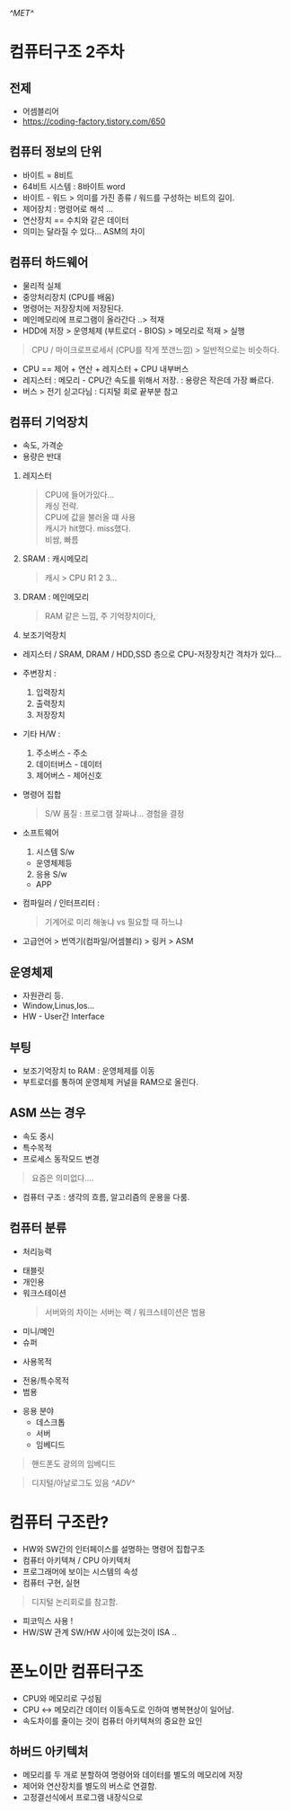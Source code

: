 
*^*MET*^* 
# 컴퓨터구조 2주차
## 전제 
- 어셈블리어
- https://coding-factory.tistory.com/650

## 컴퓨터 정보의 단위
- 바이트 = 8비트
- 64비트 시스템 : 8바이트 word
- 바이트 - 워드 > 의미를 가진 종류 / 워드를 구성하는 비트의 길이.
- 제어장치 : 명령어로 해석 ... 
- 연산장치 == 수치와 같은 데이터
- 의미는 달라질 수 있다... ASM의 차이

## 컴퓨터 하드웨어 
- 물리적 실체
- 중앙처리장치 (CPU를 배움)
- 명령어는 저장장치에 저장된다.
- 메인메모리에 프로그램이 올라간다 ..> 적재
- HDD에 저장 > 운영체제 (부트로더 - BIOS) > 메모리로 적재 > 실행
> CPU / 마이크로프로세서 (CPU를 작게 쪼갠느낌) > 일반적으로는 비슷하다.
- CPU == 제어 + 연산 + 레지스터 + CPU 내부버스
- 레지스터 : 메모리 - CPU간 속도를 위해서 저장. : 용량은 작은데 가장 빠르다.
- 버스 > 전기 싣고다님 : 디지털 회로 끝부분 참고

## 컴퓨터 기억장치 
- 속도, 가격순 
- 용량은 반대
1. 레지스터
    > CPU에 들어가있다...    
    > 캐싱 전략.     
    > CPU에 값을 불러올 떄 사용  
    > 캐시가 hit했다. miss했다.  
    > 비쌈, 빠름
1. SRAM : 캐시메모리
    > 캐시 > CPU R1 2 3...
2. DRAM : 메인메모리
    > RAM 같은 느낌, 주 기억장치이다,
3. 보조기억장치

- 레지스터 / SRAM, DRAM / HDD,SSD 층으로 CPU-저장장치간 격차가 있다... 

- 주변장치 :
  1. 입력장치
  2. 출력장치
  3. 저장장치

- 기타 H/W :
  1. 주소버스 - 주소
  2. 데이터버스 - 데이터
  3. 제어버스 - 제어신호

- 명령어 집합
  > S/W 품질 : 프로그램 잘짜냐... 경험을 결정
- 소프트웨어 
  1. 시스템 S/w
   - 운영체제등
  2. 응용 S/w
   - APP 
  
- 컴파일러 / 인터프리터 :
  > 기계어로 미리 해놓냐 vs 필요할 때 하느냐

- 고급언어 > 번역기(컴파일/어셈블리) > 링커 > ASM

## 운영체제
- 자원관리 등. 
- Window,Linus,Ios...
- HW - User간 Interface 

## 부팅
- 보조기억장치 to RAM : 운영체제를 이동
- 부트로더를 통하여 운영체제 커널을 RAM으로 올린다.

## ASM 쓰는 경우
- 속도 중시
- 특수목적
- 프로세스 동작모드 변경
> 요즘은 의미없다....
- 컴퓨터 구조 : 생각의 흐름, 알고리즘의 운용을 다룸.

## 컴퓨터 분류
* 처리능력
- 태블릿
- 개인용
- 워크스테이션
  > 서버와의 차이는 서버는 랙 / 워크스테이션은 범용
- 미니/메인
- 슈퍼

* 사용목적
- 전용/특수목적
- 범용

* 응용 분야
  - 데스크톱
  - 서버
  - 임베디드
 > 핸드폰도 광의의 임베디드

> 디지털/아날로그도 있음
*^*ADV*^*
# 컴퓨터 구조란?
- HW와 SW간의 인터페이스를 설명하는 명령어 집합구조
- 컴퓨터 아키텍쳐 / CPU 아키텍처
- 프로그래머에 보이는 시스템의 속성
- 컴퓨터 구현, 실현
> 디지털 논리회로를 참고함.
- 피코믹스 사용 !
- HW/SW 관계
  SW/HW 사이에 있는것이 ISA ..

# 폰노이만 컴퓨터구조
- CPU와 메모리로 구성됨
- CPU <-> 메모리간 데이터 이동속도로 인하여 병복현상이 일어남.
- 속도차이를 줄이는 것이 컴퓨터 아키텍쳐의 중요한 요인

## 하버드 아키텍처
- 메모리를 두 개로 분할하여 명령어와 데이터를 별도의 메모리에 저장
- 제어와 연산장치를 별도의 버스로 연결함.
- 고정결선식에서 프로그램 내장식으로

## 